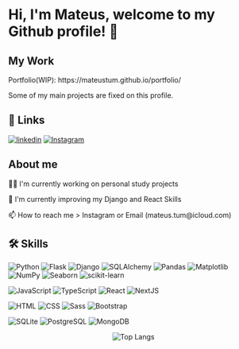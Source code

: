 <h1> Hi, I'm Mateus, welcome to my Github profile! 👋</h1>

<html>
<body>
<h2>My Work</h2>
        <p>
        Portfolio(WIP): https://mateustum.github.io/portfolio/
                </p>
<p>
        Some of my main projects are fixed on this profile.
</p>



## 🔗 Links
[![linkedin](https://img.shields.io/badge/linkedin-0A66C2?style=for-the-badge&logo=linkedin&logoColor=white)](https://www.linkedin.com/in/mateus-rosa-tum-7b803a1b6/)
[![Instagram](https://img.shields.io/badge/Instagram-E4405F?style=for-the-badge&logo=instagram&logoColor=white)](https://www.instagram.com/mateustum)

<h2>About me</h2>
<p>👩‍💻 I'm currently working on personal study projects</p>
<p>🧠 I'm currently improving my Django and React Skills</p>
<p>📫 How to reach me > Instagram or Email (mateus.tum@icloud.com)</p>

<h2>🛠 Skills</h2>

![Python](https://img.shields.io/badge/Python-3776AB?style=for-the-badge&logo=python&logoColor=white)
![Flask](https://img.shields.io/badge/Flask-000000?style=for-the-badge&logo=flask&logoColor=white)
![Django](https://img.shields.io/badge/Django-092E20?style=for-the-badge&logo=django&logoColor=white)
![SQLAlchemy](https://img.shields.io/badge/SQLAlchemy-21A4A9?style=for-the-badge&logo=sqlalchemy&logoColor=white)
![Pandas](https://img.shields.io/badge/Pandas-150458?style=for-the-badge&logo=pandas&logoColor=white)
![Matplotlib](https://img.shields.io/badge/Matplotlib-3776AB?style=for-the-badge&logo=python&logoColor=white)
![NumPy](https://img.shields.io/badge/NumPy-013243?style=for-the-badge&logo=numpy&logoColor=white)
![Seaborn](https://img.shields.io/badge/Seaborn-4EAE53?style=for-the-badge&logo=python&logoColor=white)
![scikit-learn](https://img.shields.io/badge/scikit--learn-F7931E?style=for-the-badge&logo=scikit-learn&logoColor=white)

![JavaScript](https://img.shields.io/badge/JavaScript-F7DF1E?style=for-the-badge&logo=javascript&logoColor=black)
![TypeScript](https://img.shields.io/badge/TypeScript-3178C6?style=for-the-badge&logo=TypeScript&logoColor=FFF)
![React](https://img.shields.io/badge/React-61DAFB?style=for-the-badge&logo=react&logoColor=white)
![NextJS](https://img.shields.io/badge/Next.js-000000?style=for-the-badge&logo=nextdotjs&logoColor=white)

![HTML](https://img.shields.io/badge/HTML-E34F26?style=for-the-badge&logo=html5&logoColor=white)
![CSS](https://img.shields.io/badge/CSS-1572B6?style=for-the-badge&logo=css3&logoColor=white)
![Sass](https://img.shields.io/badge/Sass-CC6699?style=for-the-badge&logo=sass&logoColor=white)
![Bootstrap](https://img.shields.io/badge/Bootstrap-563D7C?style=for-the-badge&logo=bootstrap&logoColor=white)

![SQLite](https://img.shields.io/badge/SQLite-003B57?style=for-the-badge&logo=sqlite&logoColor=white)
![PostgreSQL](https://img.shields.io/badge/PostgreSQL-336791?style=for-the-badge&logo=postgresql&logoColor=white)
![MongoDB](https://img.shields.io/badge/MongoDB-4ea94b?style=for-the-badge&logo=mongodb&logoColor=white)

<p align="center">
  <img src="https://github-readme-stats.vercel.app/api/top-langs/?username=mateustum&hide=css&theme=tokyonight" alt="Top Langs">
</p>

</body>
</html>
